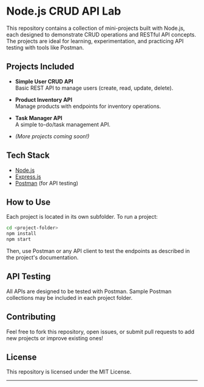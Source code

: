 # Node.js CRUD API Lab

This repository contains a collection of mini-projects built with Node.js, each designed to demonstrate CRUD operations and RESTful API concepts. The projects are ideal for learning, experimentation, and practicing API testing with tools like Postman.

## Projects Included

- **Simple User CRUD API**  
  Basic REST API to manage users (create, read, update, delete).

- **Product Inventory API**  
  Manage products with endpoints for inventory operations.

- **Task Manager API**  
  A simple to-do/task management API.

- *(More projects coming soon!)*

## Tech Stack

- [Node.js](https://nodejs.org/)
- [Express.js](https://expressjs.com/)
- [Postman](https://www.postman.com/) (for API testing)

## How to Use

Each project is located in its own subfolder. To run a project:

```bash
cd <project-folder>
npm install
npm start
```

Then, use Postman or any API client to test the endpoints as described in the project's documentation.

## API Testing

All APIs are designed to be tested with Postman. Sample Postman collections may be included in each project folder.

## Contributing

Feel free to fork this repository, open issues, or submit pull requests to add new projects or improve existing ones!

## License

This repository is licensed under the MIT License.

---

